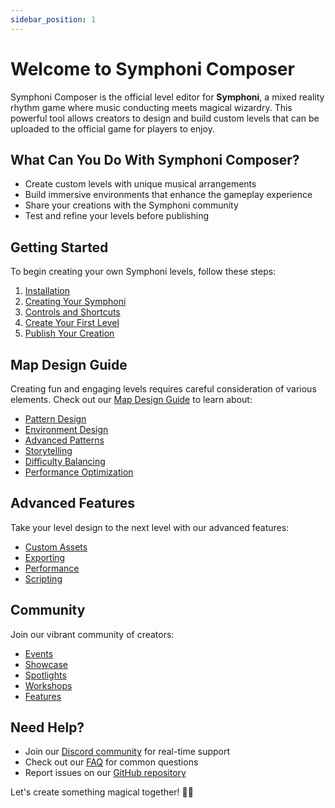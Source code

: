 ```yaml
---
sidebar_position: 1
---
```


# Welcome to Symphoni Composer

Symphoni Composer is the official level editor for **Symphoni**, a mixed reality rhythm game where music conducting meets magical wizardry. This powerful tool allows creators to design and build custom levels that can be uploaded to the official game for players to enjoy.

## What Can You Do With Symphoni Composer?

- Create custom levels with unique musical arrangements
- Build immersive environments that enhance the gameplay experience
- Share your creations with the Symphoni community
- Test and refine your levels before publishing

## Getting Started

To begin creating your own Symphoni levels, follow these steps:

1. [Installation](/docs/getting-started/installation)
2. [Creating Your Symphoni](/docs/getting-started/creating-your-symphoni)
3. [Controls and Shortcuts](/docs/getting-started/controls)
4. [Create Your First Level](/docs/getting-started/first-level)
5. [Publish Your Creation](/docs/getting-started/publishing)

## Map Design Guide

Creating fun and engaging levels requires careful consideration of various elements. Check out our [Map Design Guide](/docs/map-design) to learn about:

- [Pattern Design](/docs/map-design/patterns)
- [Environment Design](/docs/map-design/environment)
- [Advanced Patterns](/docs/map-design/advanced-patterns)
- [Storytelling](/docs/map-design/storytelling)
- [Difficulty Balancing](/docs/map-design/difficulty)
- [Performance Optimization](/docs/map-design/optimization)

## Advanced Features

Take your level design to the next level with our advanced features:

- [Custom Assets](/docs/advanced-features/custom-assets)
- [Exporting](/docs/advanced-features/exporting)
- [Performance](/docs/advanced-features/performance)
- [Scripting](/docs/advanced-features/scripting)

## Community

Join our vibrant community of creators:

- [Events](/docs/community/events)
- [Showcase](/docs/community/showcase)
- [Spotlights](/docs/community/spotlights)
- [Workshops](/docs/community/workshops)
- [Features](/docs/community/features)

## Need Help?

- Join our [Discord community](https://discord.gg/symphoni) for real-time support
- Check out our [FAQ](/docs/faq) for common questions
- Report issues on our [GitHub repository](https://github.com/symphoni-game/symphoni-composer)

Let's create something magical together! 🎵✨
